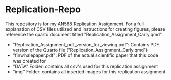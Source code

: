 # Replication-Repo
This repository is for my AN588 Replication Assignment. For a full explanation of CSV files utilized and instructions for creating figures, please reference the quarto document titled "Replication_Assignment_Carly.qmd".

- "Replication_Assignment_pdf_version_for_viewing.pdf": Contains PDF version of the Quarto file ("Replication_Assignment_Carly.qmd")
- "finwhalepaper.pdf": PDF of the actual scientific paper that this code was created for
- "DATA" Folder: contains all csv's used for this replication assignment
- "img" Folder: contains all inserted images for this replication assignment
